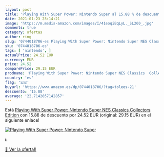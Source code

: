 ```yaml
---
layout: post
title: 'Playing With Super Power: Nintendo Super al 15.88 % de descuento'
date: 2021-01-23 23:14:21
image: 'https://m.media-amazon.com/images/I/41eoqiBqLyL._SL200_.jpg'
comments: true
category: ofertas
author: ring
slug: '0744018706-es Playing With Super Power: Nintendo Super NES Classics...'
sku: '0744018706-es'
tags: [ 'nintendo', ]
actualPrice: 24.52 EUR
currency: EUR
price: 24.52
comparePrice: 29.15 EUR
prodname: 'Playing With Super Power: Nintendo Super NES Classics  Collectors Edition '
country: 'es'
flag: '🇪🇸'
buyurl: 'https://www.amazon.es/dp/0744018706/?tag=tolees-21'
descuento: '15.88'
average: '22.7142857142857'
---
```


Está [Playing With Super Power: Nintendo Super NES Classics  Collectors Edition ](https://www.amazon.es/dp/0744018706/?tag=tolees-21) con 15.88 de descuento por 24.52 EUR (original: 29.15 EUR) en el siguiente enlace!

[![Playing With Super Power: Nintendo Super](https://m.media-amazon.com/images/I/41eoqiBqLyL._SL200_.jpg)](https://www.amazon.es/dp/0744018706/?tag=tolees-21)

ℹ️:


[🛒 Ver la oferta!!](https://www.amazon.es/dp/0744018706/?tag=tolees-21)

